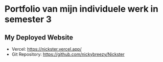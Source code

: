 # Portfolio van mijn individuele werk in semester 3

## My Deployed Website
- Vercel: https://nickster.vercel.app/
- Git Repository: https://github.com/nickybreezy/Nickster
